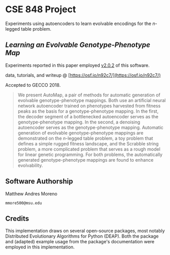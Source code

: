 # CSE 848 Project

Experiments using autoencoders to learn evolvable encodings for the *n*-legged table problem.

## *Learning an Evolvable Genotype-Phenotype Map*

Experiments reported in this paper employed    [v2.0.2](https://github.com/mmore500/cse-848-project/tree/v2.0.2) of this software.

data, tutorials, and writeup @ [https://osf.io/n92c7/](https://osf.io/n92c7/)

Accepted to GECCO 2018.

> We present AutoMap, a pair of methods for automatic generation of evolvable genotype-phenotype mappings.
Both use an artificial neural network autoencoder trained on phenotypes harvested from fitness peaks as the basis for a genotype-phenotype mapping.
In the first, the decoder segment of a bottlenecked autoencoder serves as the genotype-phenotype mapping.
In the second, a denoising autoencoder serves as the genotype-phenotype mapping.
Automatic generation of evolvable genotype-phenotype mappings are demonstrated on the $n$-legged table problem, a toy problem that defines a simple rugged fitness landscape, and the Scrabble string problem, a more complicated problem that serves as a rough model for linear genetic programming.
For both problems, the automatically generated genotype-phenotype mappings are found to enhance evolvability.

## Software Authorship

Matthew Andres Moreno

`mmore500@msu.edu`

## Credits

This implementation draws on several open-source packages, most notably Distributed Evolutionary Algorithms for Python (DEAP).
Both the package and (adapted) example usage from the package's documentation were employed in this implementation.
